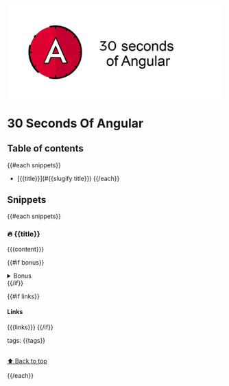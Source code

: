 [![Logo 30 Seconds of Angular](/templates/logo.png)](https://github.com/nycJSorg/30-seconds-of-angular)

# 30 Seconds Of Angular

## Table of contents

{{#each snippets}}
* [{{title}}](#{{slugify title}})
{{/each}}

## Snippets
{{#each snippets}}
### 🔥 {{title}}
{{{content}}}

{{#if bonus}}
<details>
<summary>Bonus</summary>
{{{bonus}}}
</details>
{{/if}}

{{#if links}}
#### Links
{{{links}}}
{{/if}}

tags: {{tags}}

<br>[⬆ Back to top](#table-of-contents)<br><br>
{{/each}}
